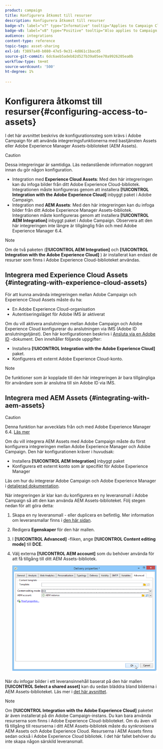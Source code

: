 ```yaml
---
product: campaign
title: Konfigurera åtkomst till resurser
description: Konfigurera åtkomst till resurser
badge-v7: label="v7" type="Informative" tooltip="Applies to Campaign Classic v7"
badge-v8: label="v8" type="Positive" tooltip="Also applies to Campaign v8"
audience: integrations
content-type: reference
topic-tags: asset-sharing
exl-id: f3897a40-b080-47e5-9e31-4d861c1bacd5
source-git-commit: 6dc6aeb5adeb82d527b39a05ee70a9926205ea0b
workflow-type: tm+mt
source-wordcount: '500'
ht-degree: 1%

---
```


# Konfigurera åtkomst till resurser{#configuring-access-to-assets}



I det här avsnittet beskrivs de konfigurationssteg som krävs i Adobe Campaign för att använda integreringsfunktionerna med bastjänsten Assets eller Adobe Experience Manager Assets-biblioteket (AEM Assets).

>[!CAUTION]
>
>Dessa integreringar är samtidiga. Läs nedanstående information noggrant innan du gör någon konfiguration.

* Integration med **Experience Cloud Assets**: Med den här integreringen kan du infoga bilder från ditt Adobe Experience Cloud-bibliotek. Integrationen måste konfigureras genom att installera **[!UICONTROL Integration with the Adobe Experience Cloud]** inbyggt paket i Adobe Campaign.
* Integration med **AEM Assets**: Med den här integreringen kan du infoga bilder från ditt Adobe Experience Manager Assets-bibliotek. Integrationen måste konfigureras genom att installera **[!UICONTROL AEM Integration]** inbyggt paket i Adobe Campaign. Observera att den här integreringen inte längre är tillgänglig från och med Adobe Experience Manager 6.4.

>[!NOTE]
>
>Om de två paketen (**[!UICONTROL AEM Integration]** och **[!UICONTROL Integration with the Adobe Experience Cloud]** ) är installerat kan endast de resurser som finns i Adobe Experience Cloud-biblioteket användas.

## Integrera med Experience Cloud Assets {#integrating-with-experience-cloud-assets}

För att kunna använda integreringen mellan Adobe Campaign och Experience Cloud Assets måste du ha:

* En Adobe Experience Cloud-organisation
* Autentiseringsläget för Adobe IMS är aktiverat

Om du vill aktivera anslutningen mellan Adobe Campaign och Adobe Experience Cloud konfigurerar du anslutningen via IMS (Adobe ID anslutningstjänst). Den här konfigurationen beskrivs i [Ansluta via en Adobe ID](../../integrations/using/about-adobe-id.md) -dokument. Den innehåller följande uppgifter:

* Installera **[!UICONTROL Integration with the Adobe Experience Cloud]** paket.
* Konfigurera ett externt Adobe Experience Cloud-konto.

>[!NOTE]
>
>De funktioner som är kopplade till den här integreringen är bara tillgängliga för användare som är anslutna till sin Adobe ID via IMS.

## Integrera med AEM Assets {#integrating-with-aem-assets}


>[!CAUTION]
>
>Denna funktion har avvecklats från och med Adobe Experience Manager 6.4. [Läs mer](https://experienceleague.adobe.com/docs/experience-manager-64/release-notes/deprecated-removed-features.html?lang=en#removed-features)

Om du vill integrera AEM Assets med Adobe Campaign måste du först konfigurera integreringen mellan Adobe Experience Manager och Adobe Campaign. Den här konfigurationen kräver i huvudsak:

* Installera **[!UICONTROL AEM Integration]** inbyggt paket
* Konfigurera ett externt konto som är specifikt för Adobe Experience Manager

Läs om hur du integrerar Adobe Campaign och Adobe Experience Manager i [detaljerad dokumentation](../../integrations/using/about-adobe-experience-manager.md).

När integreringen är klar kan du konfigurera en ny leveransmall i Adobe Campaign så att den kan använda AEM Assets-biblioteket. Följ stegen nedan för att göra detta:

1. Skapa en ny leveransmall - eller duplicera en befintlig. Mer information om leveransmallar finns i [den här sidan](../../delivery/using/about-templates.md).
1. Redigera **Egenskaper** för den här mallen.
1. I **[!UICONTROL Advanced]** -fliken, ange **[!UICONTROL Content editing mode]** till **DCE**.
1. Välj externa **[!UICONTROL AEM account]** som du behöver använda för att få tillgång till ditt AEM Assets-bibliotek.

   ![](assets/dam_aem_assets1.png)

När du infogar bilder i ett leveransinnehåll baserat på den här mallen **[!UICONTROL Select a shared asset]** kan du sedan bläddra bland bilderna i AEM Assets-biblioteket. Läs mer i [det här avsnittet](../../integrations/using/inserting-a-shared-asset.md).

>[!NOTE]
>
>Om **[!UICONTROL Integration with the Adobe Experience Cloud]** paketet är även installerat på din Adobe Campaign-instans. Du kan bara använda resurserna som finns i Adobe Experience Cloud-biblioteket. Om du även vill få tillgång till resurserna i ditt AEM Assets-bibliotek måste du synkronisera AEM Assets och Adobe Experience Cloud. Resurserna i AEM Assets finns sedan också i Adobe Experience Cloud bibliotek. I det här fallet behöver du inte skapa någon särskild leveransmall.
